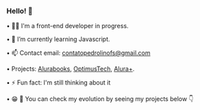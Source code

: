 ### Hello! 👋

• 👨‍💻 I'm a front-end developer in progress.

• 🌱 I’m currently learning Javascript.

• 📫 Contact email: contatopedrolinofs@gmail.com

• Projects: <a href="https://alurabook-rust.vercel.app/">Alurabooks</a>, <a href="optimustech-ivory.vercel.app
">OptimusTech</a>, <a href="https://aluraplus-pedrollino.vercel.app/">Alura+</a>.

• ⚡ Fun fact: I'm still thinking about it

• 😁 🫵 You can check my evolution by seeing my projects below 👇
